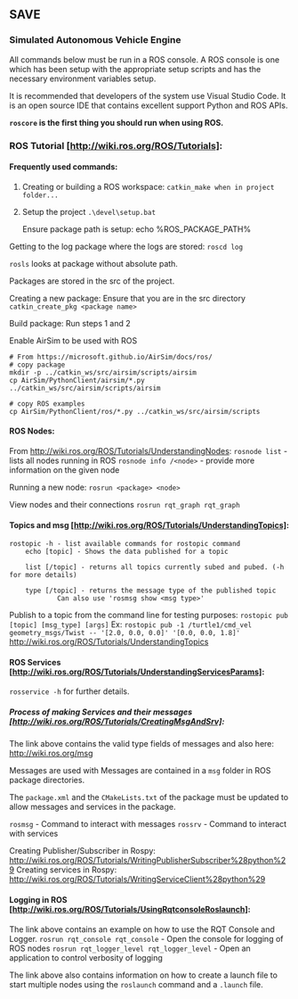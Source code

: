 ## SAVE
### Simulated Autonomous Vehicle Engine

All commands below must be run in a ROS console. A ROS console is one which has been setup with the appropriate setup scripts and has the necessary environment variables setup.

It is recommended that developers of the system use Visual Studio Code. It is an open source IDE that contains excellent support Python and ROS APIs.

**`roscore` is the first thing you should run when using ROS.**

### ROS Tutorial [http://wiki.ros.org/ROS/Tutorials]: ###

#### Frequently used commands:

1. Creating or building a ROS workspace:
`catkin_make when in project folder...`

2. Setup the project
`.\devel\setup.bat`

	Ensure package path is setup:
	echo %ROS_PACKAGE_PATH%

Getting to the log package where the logs are stored:
`roscd log`

`rosls` looks at package without absolute path.

Packages are stored in the src of the project.

Creating a new package:
Ensure that you are in the src directory
`catkin_create_pkg <package name>`

Build package:
Run steps 1 and 2

Enable AirSim to be used with ROS
```
# From https://microsoft.github.io/AirSim/docs/ros/
# copy package
mkdir -p ../catkin_ws/src/airsim/scripts/airsim
cp AirSim/PythonClient/airsim/*.py ../catkin_ws/src/airsim/scripts/airsim

# copy ROS examples
cp AirSim/PythonClient/ros/*.py ../catkin_ws/src/airsim/scripts
```

#### ROS Nodes:

From http://wiki.ros.org/ROS/Tutorials/UnderstandingNodes:
`rosnode list` - lists all nodes running in ROS
`rosnode info /<node>` - provide more information on the given node

Running a new node:
`rosrun <package> <node>`

View nodes and their connections
`rosrun rqt_graph rqt_graph`

#### Topics and msg [http://wiki.ros.org/ROS/Tutorials/UnderstandingTopics]:
```
rostopic -h - list available commands for rostopic command
	echo [topic] - Shows the data published for a topic

	list [/topic] - returns all topics currently subed and pubed. (-h for more details)

	type [/topic] - returns the message type of the published topic
			Can also use 'rosmsg show <msg type>'
```

Publish to a topic from the command line for testing purposes:
`rostopic pub [topic] [msg_type] [args]`
Ex:
`rostopic pub -1 /turtle1/cmd_vel geometry_msgs/Twist -- '[2.0, 0.0, 0.0]' '[0.0, 0.0, 1.8]'`
http://wiki.ros.org/ROS/Tutorials/UnderstandingTopics

#### ROS Services [http://wiki.ros.org/ROS/Tutorials/UnderstandingServicesParams]:
`rosservice -h` for further details.

##### Process of making Services and their messages [http://wiki.ros.org/ROS/Tutorials/CreatingMsgAndSrv]:
The link above contains the valid type fields of messages and also here: http://wiki.ros.org/msg

Messages are used with Messages are contained in a `msg` folder in ROS package directories.

The `package.xml` and the `CMakeLists.txt` of the package must be updated to allow messages and services in the package.

`rosmsg` - Command to interact with messages
`rossrv` - Command to interact with services

Creating Publisher/Subscriber in Rospy: http://wiki.ros.org/ROS/Tutorials/WritingPublisherSubscriber%28python%29
Creating services in Rospy: http://wiki.ros.org/ROS/Tutorials/WritingServiceClient%28python%29

#### Logging in ROS [http://wiki.ros.org/ROS/Tutorials/UsingRqtconsoleRoslaunch]:

The link above contains an example on how to use the RQT Console and Logger.
`rosrun rqt_console rqt_console` - Open the console for logging of ROS nodes
`rosrun rqt_logger_level rqt_logger_level` - Open an application to control verbosity of logging

The link above also contains information on how to create a launch file to start multiple nodes using the `roslaunch` command and a `.launch` file.